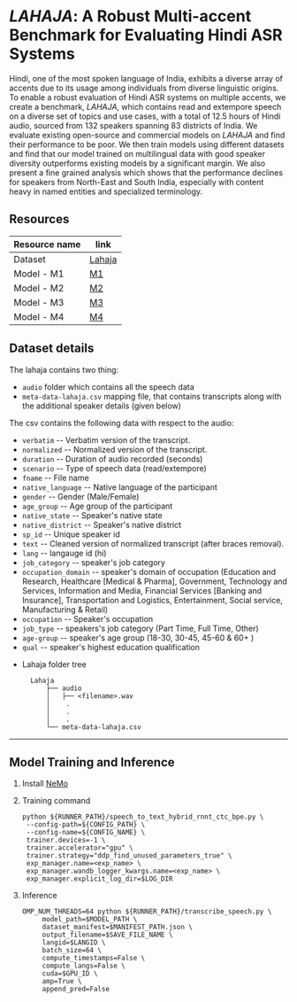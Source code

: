 # *LAHAJA*: A Robust Multi-accent Benchmark for Evaluating Hindi ASR Systems

Hindi, one of the most spoken language of India, exhibits a diverse array of accents due to its usage among individuals from diverse linguistic origins. To enable a robust evaluation of Hindi ASR systems on multiple accents, we create a benchmark, *LAHAJA*, which contains read and extempore speech on a diverse set of topics and use cases, with a total of 12.5 hours of Hindi audio, sourced from 132 speakers spanning 83 districts of India. We evaluate existing open-source and commercial models on *LAHAJA* and find their performance to be poor. We then train models using different datasets and find that our model trained on multilingual data with good speaker diversity outperforms existing models by a significant margin. We also present a fine grained analysis which shows that the performance declines for speakers from North-East and South India, especially with content heavy in named entities and specialized terminology.

## Resources
 

|Resource name | link |
| - | - |
| Dataset | [Lahaja](https://huggingface.co/datasets/ai4bharat/Lahaja) |
| Model - M1 | [M1](https://lahaja.objectstore.e2enetworks.net/m1.nemo) |
| Model - M2 | [M2](https://lahaja.objectstore.e2enetworks.net/m2.nemo) |
| Model - M3 | [M3](https://lahaja.objectstore.e2enetworks.net/m3.nemo) |
| Model - M4 | [M4](https://lahaja.objectstore.e2enetworks.net/m4.nemo) |


## Dataset details

The lahaja contains two thing: 
- `audio` folder which contains all the speech data
- `meta-data-lahaja.csv` mapping file, that contains transcripts along with the additional speaker details (given below)


The csv contains the following data with respect to the audio:
* `verbatim` -- Verbatim version of the transcript.
* `normalized` -- Normalized version of the transcript.
* `duration` -- Duration of audio recorded (seconds)
* `scenario` -- Type of speech data (read/extempore)
* `fname` -- File name
* `native_language` -- Native language of the participant 
* `gender` -- Gender (Male/Female)
* `age_group` -- Age group of the participant
* `native_state` -- Speaker's native state
* `native_district` -- Speaker's native district
* `sp_id` -- Unique speaker id
* `text` -- Cleaned version of normalized transcript (after braces removal).
* `lang` -- langauge id (hi)
* `job_category` -- speaker's job category
* `occupation_domain` -- speaker's domain of occupation (Education and Research, Healthcare [Medical & Pharma], Government, Technology and Services, Information and Media, Financial Services [Banking and Insurance], Transportation and Logistics, Entertainment, Social service, Manufacturing & Retail)
* `occupation` -- Speaker's occupation
* `job_type` -- speakers's job category (Part Time, Full Time, Other)
* `age-group` -- speaker's age group (18-30, 30-45, 45-60 & 60+ )
* `qual` -- speaker's highest education qualification

 - Lahaja folder tree

    ```
      Lahaja
          ├── audio
          │   ├── <filename>.wav
          │    .
          │    .
          │    .
          └── meta-data-lahaja.csv    
    ```


***

## Model Training and Inference
1. Install [NeMo](https://github.com/AI4Bharat/NeMo)

2. Training command
   ```
   python ${RUNNER_PATH}/speech_to_text_hybrid_rnnt_ctc_bpe.py \
    --config-path=${CONFIG_PATH} \
    --config-name=${CONFIG_NAME} \
    trainer.devices=-1 \
    trainer.accelerator="gpu" \
    trainer.strategy="ddp_find_unused_parameters_true" \
    exp_manager.name=<exp_name> \
    exp_manager.wandb_logger_kwargs.name=<exp_name> \
    exp_manager.explicit_log_dir=$LOG_DIR 
   ```

3. Inference
   ```
   OMP_NUM_THREADS=64 python ${RUNNER_PATH}/transcribe_speech.py \
        model_path=$MODEL_PATH \
        dataset_manifest=$MANIFEST_PATH.json \
        output_filename=$SAVE_FILE_NAME \
        langid=$LANGID \
        batch_size=64 \
        compute_timestamps=False \
        compute_langs=False \
        cuda=$GPU_ID \
        amp=True \
        append_pred=False 
   ```
<!-- 
# Citation
If you benefit from this dataset, kindly cite as follows:

```
@misc{
    to be updated
} -->
